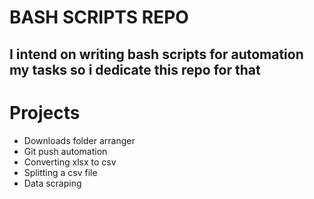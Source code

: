 # BASH SCRIPTS REPO #

## I intend on writing bash scripts for automation my tasks so i dedicate this repo for that ##

# Projects
  - Downloads folder arranger 
  - Git push automation
  - Converting xlsx to csv
  - Splitting a csv file
  - Data scraping
